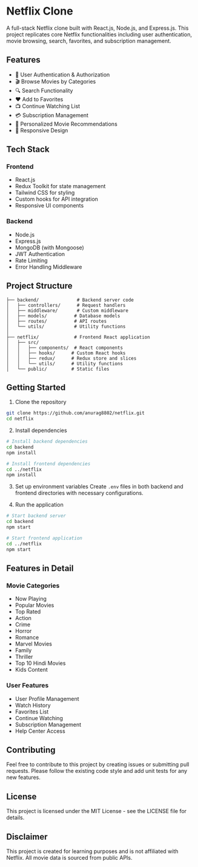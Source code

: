 # Netflix Clone

A full-stack Netflix clone built with React.js, Node.js, and Express.js. This project replicates core Netflix functionalities including user authentication, movie browsing, search, favorites, and subscription management.

## Features

- 🔐 User Authentication & Authorization
- 🎬 Browse Movies by Categories
- 🔍 Search Functionality
- ❤️ Add to Favorites
- 📺 Continue Watching List
- 💳 Subscription Management
- 🎯 Personalized Movie Recommendations
- 📱 Responsive Design

## Tech Stack

### Frontend
- React.js
- Redux Toolkit for state management
- Tailwind CSS for styling
- Custom hooks for API integration
- Responsive UI components

### Backend
- Node.js
- Express.js
- MongoDB (with Mongoose)
- JWT Authentication
- Rate Limiting
- Error Handling Middleware

## Project Structure

```
├── backend/              # Backend server code
│   ├── controllers/      # Request handlers
│   ├── middleware/       # Custom middleware
│   ├── models/          # Database models
│   ├── routes/          # API routes
│   └── utils/           # Utility functions
│
├── netflix/             # Frontend React application
│   ├── src/
│   │   ├── components/  # React components
│   │   ├── hooks/      # Custom React hooks
│   │   ├── redux/      # Redux store and slices
│   │   └── utils/      # Utility functions
│   └── public/         # Static files
```

## Getting Started

1. Clone the repository
```bash
git clone https://github.com/anurag8802/netflix.git
cd netflix
```

2. Install dependencies
```bash
# Install backend dependencies
cd backend
npm install

# Install frontend dependencies
cd ../netflix
npm install
```

3. Set up environment variables
Create `.env` files in both backend and frontend directories with necessary configurations.

4. Run the application
```bash
# Start backend server
cd backend
npm start

# Start frontend application
cd ../netflix
npm start
```

## Features in Detail

### Movie Categories
- Now Playing
- Popular Movies
- Top Rated
- Action
- Crime
- Horror
- Romance
- Marvel Movies
- Family
- Thriller
- Top 10 Hindi Movies
- Kids Content

### User Features
- User Profile Management
- Watch History
- Favorites List
- Continue Watching
- Subscription Management
- Help Center Access

## Contributing

Feel free to contribute to this project by creating issues or submitting pull requests. Please follow the existing code style and add unit tests for any new features.

## License

This project is licensed under the MIT License - see the LICENSE file for details.

## Disclaimer

This project is created for learning purposes and is not affiliated with Netflix. All movie data is sourced from public APIs.
